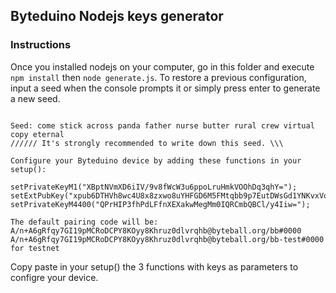 ## Byteduino Nodejs keys generator

### Instructions
Once you installed nodejs on your computer, go in this folder and execute `npm install` then `node generate.js`. To restore a previous configuration, input a seed when the console prompts it or simply press enter to generate a new seed.
```Enter your seed or just press enter to generate a new one

Seed: come stick across panda father nurse butter rural crew virtual copy eternal
////// It's strongly recommended to write down this seed. \\\

Configure your Byteduino device by adding these functions in your setup():

setPrivateKeyM1("XBptNVmXD6iIV/9v8fWcW3u6ppoLruHmkVOOhDq3qhY=");
setExtPubKey("xpub6DTHVh8wc4U8x8zxwo8uYHFGD6M5FMtqbb9p7EutDWsGd1YNKvxVoC9dHV2jgUs3J7P8q7rHiGY9UkYqkdNfH95YdDSRRMaxCGcU8ScGsRa");
setPrivateKeyM4400("QPrHIP3fhPdLFfnXEXakwMegMm0IQRCmbQBCl/y4Iiw=");

The default pairing code will be:
A/n+A6gRfqy7GI19pMCRoDCPY8KOyy8Khruz0dlvrqhb@byteball.org/bb#0000
A/n+A6gRfqy7GI19pMCRoDCPY8KOyy8Khruz0dlvrqhb@byteball.org/bb-test#0000 for testnet
```
Copy paste in your setup() the 3 functions with keys as parameters to configre your device.
